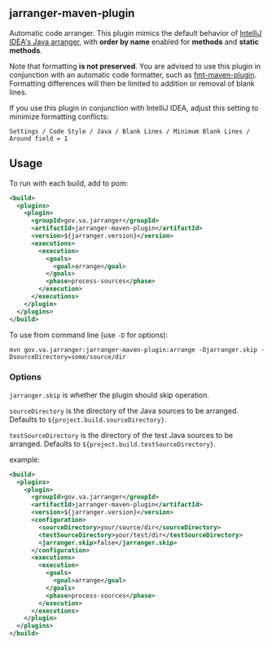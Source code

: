 ## jarranger-maven-plugin

Automatic code arranger. This plugin mimics the default behavior of [IntelliJ IDEA's Java arranger](https://blog.jetbrains.com/idea/2012/10/arrange-your-code-automatically-with-intellij-idea-12/), with **order by name** enabled for **methods** and **static methods**.

Note that formatting **is not preserved**. You are advised to use this plugin in conjunction with an automatic code formatter, such as [fmt-maven-plugin](https://github.com/coveo/fmt-maven-plugin). Formatting differences will then be limited to addition or removal of blank lines.

If you use this plugin in conjunction with IntelliJ IDEA, adjust this setting to minimize formatting conflicts:

`Settings / Code Style / Java / Blank Lines / Minimum Blank Lines / Around field = 1`

## Usage

To run with each build, add to pom:

```xml
<build>
  <plugins>
    <plugin>
      <groupId>gov.va.jarranger</groupId>
      <artifactId>jarranger-maven-plugin</artifactId>
      <version>${jarranger.version}</version>
      <executions>
        <execution>
          <goals>
            <goal>arrange</goal>
          </goals>
          <phase>process-sources</phase>
        </execution>
      </executions>
    </plugin>
  </plugins>
</build>
```

To use from command line (use `-D` for options):

`mvn gov.va.jarranger:jarranger-maven-plugin:arrange -Djarranger.skip -DsourceDirectory=some/source/dir`

### Options

`jarranger.skip` is whether the plugin should skip operation.

`sourceDirectory` is the directory of the Java sources to be arranged. Defaults to `${project.build.sourceDirectory}`.

`testSourceDirectory` is the directory of the test Java sources to be arranged. Defaults to `${project.build.testSourceDirectory}`.

example:

```xml
<build>
  <plugins>
    <plugin>
      <groupId>gov.va.jarranger</groupId>
      <artifactId>jarranger-maven-plugin</artifactId>
      <version>${jarranger.version}</version>
      <configuration>
        <sourceDirectory>your/source/dir</sourceDirectory>
        <testSourceDirectory>your/test/dir</testSourceDirectory>
        <jarranger.skip>false</jarranger.skip>
      </configuration>
      <executions>
        <execution>
          <goals>
            <goal>arrange</goal>
          </goals>
          <phase>process-sources</phase>
        </execution>
      </executions>
    </plugin>
  </plugins>
</build>
```

